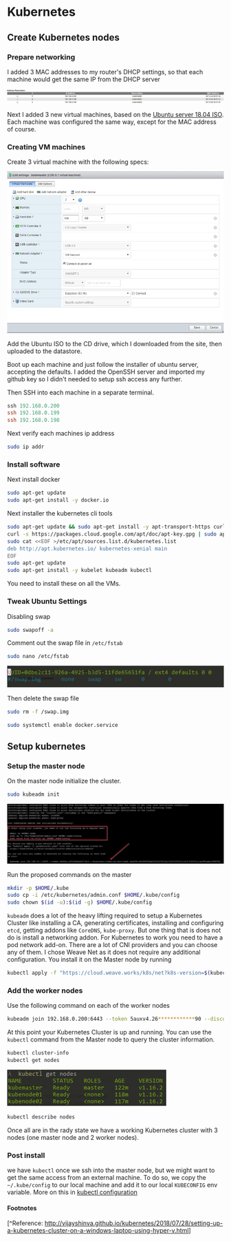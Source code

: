 # Kubernetes

## Create Kubernetes nodes

### Prepare networking

I added 3 MAC addresses to my router's DHCP settings, so that each machine would get the same IP from the DHCP server

![Router](Router.png)

Next I added 3 new virtual machines, based on the [Ubuntu server 18.04 ISO]( http://releases.ubuntu.com/18.04/ ). Each machine was configured the same way, except for the MAC address of course.

### Creating VM machines

Create 3 virtual machine with the following specs:

![Machine Specs](./Machine_Specs.png)

Add the Ubuntu ISO to the CD drive, which I downloaded from the site, then uploaded to the datastore.

Boot up each machine and just follow the installer of ubuntu server, accepting the defaults. I added the OpenSSH server and imported my github key so I didn't needed to setup ssh access any further.

Then SSH into each machine in a separate terminal.

```powershell
ssh 192.168.0.200
ssh 192.168.0.199
ssh 192.168.0.198
```

Next verify each machines ip address

```bash
sudo ip addr
```

### Install software

Next install docker

```bash
sudo apt-get update
sudo apt-get install -y docker.io
```

Next installer the kubernetes cli tools

```bash
sudo apt-get update && sudo apt-get install -y apt-transport-https curl
curl -s https://packages.cloud.google.com/apt/doc/apt-key.gpg | sudo apt-key add -
sudo cat <<EOF >/etc/apt/sources.list.d/kubernetes.list
deb http://apt.kubernetes.io/ kubernetes-xenial main
EOF
sudo apt-get update
sudo apt-get install -y kubelet kubeadm kubectl
```

 You need to install these on all the VMs.

### Tweak Ubuntu Settings

Disabling swap

```bash
sudo swapoff -a
```

Comment out the swap file in `/etc/fstab`

```bash
sudo nano /etc/fstab
```

![swap](./swap.png)

Then delete the swap file

```bash
sudo rm -f /swap.img
```

```bash
sudo systemctl enable docker.service
```

## Setup kubernetes

### Setup the master node

On the master node initialize the cluster.

```bash
sudo kubeadm init
```

![KubernetesJoin]( ./Kubernetes_Join.png)

Run the proposed commands on the master

```bash
mkdir -p $HOME/.kube
sudo cp -i /etc/kubernetes/admin.conf $HOME/.kube/config
sudo chown $(id -u):$(id -g) $HOME/.kube/config
```

`kubeadm` does a lot of the heavy lifting required to setup a Kubernetes Cluster like installing a CA, generating certificates, installing and configuring `etcd`, getting addons like `CoreDNS`, `kube-proxy`. But one thing that is does not do is install a networking addon. For Kubernetes to work you need to have a pod network add-on. There are a lot of CNI providers and you can choose any of them. I chose Weave Net as it does not require any additional configuration. You install it on the Master node by running

```bash
kubectl apply -f "https://cloud.weave.works/k8s/net?k8s-version=$(kubectl version | base64 | tr -d '\n')"
```

### Add the worker nodes

Use the following command on each of the worker nodes

```bash
kubeadm join 192.168.0.200:6443 --token 5auxv4.26************90 --discovery-token-ca-cert-hash sha256:01e5ef2c************************************************6a4ff89564
```

At this point your Kubernetes Cluster is up and running. You can use the `kubectl` command from the Master node to query the cluster information.

```bash
kubectl cluster-info
kubectl get nodes
```

![Kubernetes-Up](Kubernetes-Up.png)

```bash
kubectl describe nodes
```

Once all are in the rady state we have a working Kubernetes cluster with 3 nodes (one master node and 2 worker nodes).

### Post install

we have `kubectl` once we ssh into the master node, but we might want to get the same access from an external machine. To do so, we copy the `~/.kube/config` to our local machine and add it to our local `KUBECONFIG` env variable.  More on this in [kubectl configuration](../kubectl/readme.md)

#### Footnotes

[^Reference: <http://vijayshinva.github.io/kubernetes/2018/07/28/setting-up-a-kubernetes-cluster-on-a-windows-laptop-using-hyper-v.html>]
